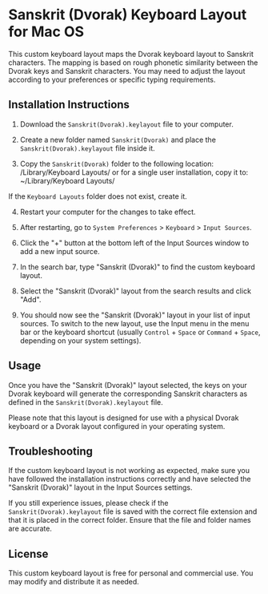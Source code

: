 # Sanskrit (Dvorak) Keyboard Layout for Mac OS

This custom keyboard layout maps the Dvorak keyboard layout to Sanskrit characters. The mapping is based on rough phonetic similarity between the Dvorak keys and Sanskrit characters. You may need to adjust the layout according to your preferences or specific typing requirements.

## Installation Instructions

1. Download the `Sanskrit(Dvorak).keylayout` file to your computer.

2. Create a new folder named `Sanskrit(Dvorak)` and place the `Sanskrit(Dvorak).keylayout` file inside it.

3. Copy the `Sanskrit(Dvorak)` folder to the following location: /Library/Keyboard Layouts/ or for a single user installation, copy it to: ~/Library/Keyboard Layouts/

If the `Keyboard Layouts` folder does not exist, create it.

4. Restart your computer for the changes to take effect.

5. After restarting, go to `System Preferences` > `Keyboard` > `Input Sources`.

6. Click the "+" button at the bottom left of the Input Sources window to add a new input source.

7. In the search bar, type "Sanskrit (Dvorak)" to find the custom keyboard layout.

8. Select the "Sanskrit (Dvorak)" layout from the search results and click "Add".

9. You should now see the "Sanskrit (Dvorak)" layout in your list of input sources. To switch to the new layout, use the Input menu in the menu bar or the keyboard shortcut (usually `Control` + `Space` or `Command` + `Space`, depending on your system settings).

## Usage

Once you have the "Sanskrit (Dvorak)" layout selected, the keys on your Dvorak keyboard will generate the corresponding Sanskrit characters as defined in the `Sanskrit(Dvorak).keylayout` file.

Please note that this layout is designed for use with a physical Dvorak keyboard or a Dvorak layout configured in your operating system.

## Troubleshooting

If the custom keyboard layout is not working as expected, make sure you have followed the installation instructions correctly and have selected the "Sanskrit (Dvorak)" layout in the Input Sources settings.

If you still experience issues, please check if the `Sanskrit(Dvorak).keylayout` file is saved with the correct file extension and that it is placed in the correct folder. Ensure that the file and folder names are accurate.

## License

This custom keyboard layout is free for personal and commercial use. You may modify and distribute it as needed.
